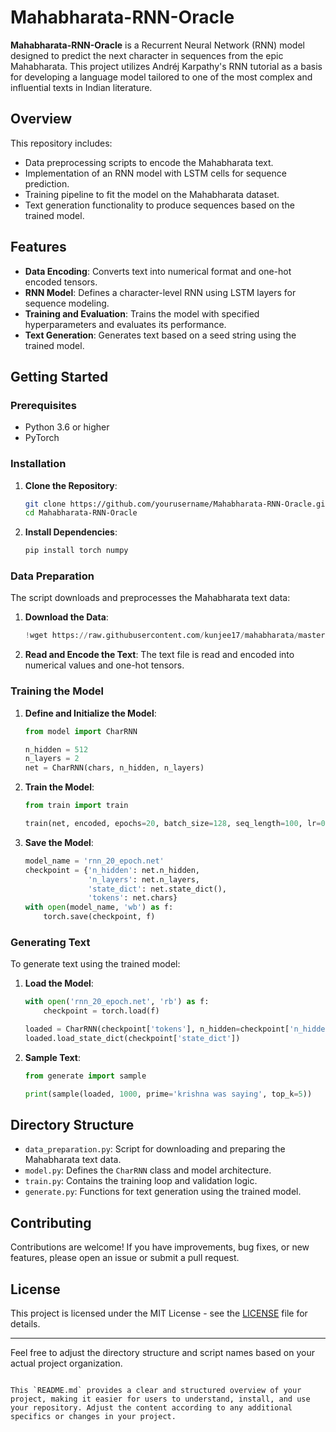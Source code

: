 # Mahabharata-RNN-Oracle

**Mahabharata-RNN-Oracle** is a Recurrent Neural Network (RNN) model designed to predict the next character in sequences from the epic Mahabharata. This project utilizes Andréj Karpathy's RNN tutorial as a basis for developing a language model tailored to one of the most complex and influential texts in Indian literature.

## Overview

This repository includes:

- Data preprocessing scripts to encode the Mahabharata text.
- Implementation of an RNN model with LSTM cells for sequence prediction.
- Training pipeline to fit the model on the Mahabharata dataset.
- Text generation functionality to produce sequences based on the trained model.

## Features

- **Data Encoding**: Converts text into numerical format and one-hot encoded tensors.
- **RNN Model**: Defines a character-level RNN using LSTM layers for sequence modeling.
- **Training and Evaluation**: Trains the model with specified hyperparameters and evaluates its performance.
- **Text Generation**: Generates text based on a seed string using the trained model.

## Getting Started

### Prerequisites

- Python 3.6 or higher
- PyTorch

### Installation

1. **Clone the Repository**:

   ```bash
   git clone https://github.com/yourusername/Mahabharata-RNN-Oracle.git
   cd Mahabharata-RNN-Oracle
   ```

2. **Install Dependencies**:
   ```bash
   pip install torch numpy
   ```

### Data Preparation

The script downloads and preprocesses the Mahabharata text data:

1. **Download the Data**:

   ```python
   !wget https://raw.githubusercontent.com/kunjee17/mahabharata/master/books/14.txt
   ```

2. **Read and Encode the Text**:
   The text file is read and encoded into numerical values and one-hot tensors.

### Training the Model

1. **Define and Initialize the Model**:

   ```python
   from model import CharRNN

   n_hidden = 512
   n_layers = 2
   net = CharRNN(chars, n_hidden, n_layers)
   ```

2. **Train the Model**:

   ```python
   from train import train

   train(net, encoded, epochs=20, batch_size=128, seq_length=100, lr=0.001, print_every=10)
   ```

3. **Save the Model**:
   ```python
   model_name = 'rnn_20_epoch.net'
   checkpoint = {'n_hidden': net.n_hidden,
                 'n_layers': net.n_layers,
                 'state_dict': net.state_dict(),
                 'tokens': net.chars}
   with open(model_name, 'wb') as f:
       torch.save(checkpoint, f)
   ```

### Generating Text

To generate text using the trained model:

1. **Load the Model**:

   ```python
   with open('rnn_20_epoch.net', 'rb') as f:
       checkpoint = torch.load(f)

   loaded = CharRNN(checkpoint['tokens'], n_hidden=checkpoint['n_hidden'], n_layers=checkpoint['n_layers'])
   loaded.load_state_dict(checkpoint['state_dict'])
   ```

2. **Sample Text**:

   ```python
   from generate import sample

   print(sample(loaded, 1000, prime='krishna was saying', top_k=5))
   ```

## Directory Structure

- `data_preparation.py`: Script for downloading and preparing the Mahabharata text data.
- `model.py`: Defines the `CharRNN` class and model architecture.
- `train.py`: Contains the training loop and validation logic.
- `generate.py`: Functions for text generation using the trained model.

## Contributing

Contributions are welcome! If you have improvements, bug fixes, or new features, please open an issue or submit a pull request.

## License

This project is licensed under the MIT License - see the [LICENSE](LICENSE) file for details.

---

Feel free to adjust the directory structure and script names based on your actual project organization.

```

This `README.md` provides a clear and structured overview of your project, making it easier for users to understand, install, and use your repository. Adjust the content according to any additional specifics or changes in your project.
```
